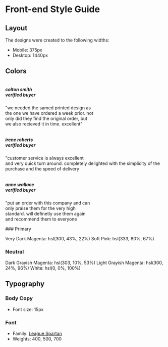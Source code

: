 # Front-end Style Guide

## Layout

The designs were created to the following widths:

- Mobile: 375px
- Desktop: 1440px

## Colors
<div class="player"> 
    <div>
        <img src="images/image-colton.jpg" alt="">
        <h5>colton smith <br><span>verified buyer</span></h5>
        <p>"we needed the samed printed design as <br>the one we have ordered a week
        prior. not <br>only did they find the original order, but <br>
    we also recieved it in time. excellent"</p>
    </div>
    <div>
        <img src="images/image-irene.jpg" alt="">
        <h5>irene roberts <br><span>verified buyer</span></h5>
        <p>"customer service is always excellent <br> and very quick turn around.
        completely delighted with the simplicity of the <br>purchase and the speed of delivery</p>
    </div>
    <div>
        <img src="images/image-anne.jpg" alt="">
        <h5>anne wallace <br><span>verified buyer</span></h5>
        <p>"put an order with this company and can <br>only praise them for 
        the very high <br>standard. will definetly use them again <br>
    and recommend them to everyone</p>
    </div>
</div>
### Primary

Very Dark Magenta: hsl(300, 43%, 22%)
Soft Pink: hsl(333, 80%, 67%)

### Neutral

Dark Grayish Magenta: hsl(303, 10%, 53%)
Light Grayish Magenta: hsl(300, 24%, 96%)
White: hsl(0, 0%, 100%)

## Typography

### Body Copy

- Font size: 15px

### Font

- Family: [League Spartan](https://fonts.google.com/specimen/League+Spartan)
- Weights: 400, 500, 700
